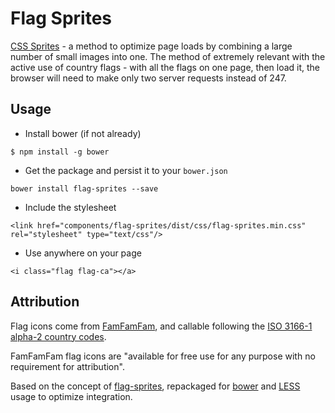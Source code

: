 Flag Sprites
============

[CSS Sprites](https://en.wikipedia.org/wiki/Sprite_(computer_graphics)#Sprites_by_CSS) -
a method to optimize page loads by combining a large number
of small images into one. The method of extremely relevant with the active
use of country flags - with all the flags on one page, then load it, the
browser will need to make only two server requests instead of 247.

Usage
-----------

* Install bower (if not already)
```
$ npm install -g bower
```

* Get the package and persist it to your `bower.json`
```
bower install flag-sprites --save
```


* Include the stylesheet
```
<link href="components/flag-sprites/dist/css/flag-sprites.min.css" rel="stylesheet" type="text/css"/>
```

* Use anywhere on your page
```
<i class="flag flag-ca"></a>
```

Attribution
-----------

Flag icons come from [FamFamFam](http://www.famfamfam.com/lab/icons/flags/), and callable following the [ISO 3166-1 alpha-2 country codes](https://en.wikipedia.org/wiki/ISO_3166-1_alpha-2).

FamFamFam flag icons are "available for free use for any purpose with no requirement for attribution".

Based on the concept of [flag-sprites](https://www.flag-sprites.com/), repackaged for [bower](http://bower.io/) and [LESS](http://lesscss.org) usage to optimize integration.

